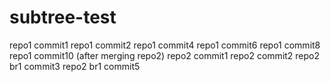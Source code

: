 # subtree-test

repo1 commit1
repo1 commit2
repo1 commit4
repo1 commit6
repo1 commit8
repo1 commit10 (after merging repo2)
repo2 commit1
repo2 commit2
repo2 br1 commit3
repo2 br1 commit5

